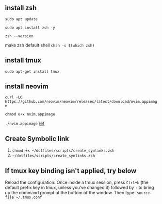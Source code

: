 ## install zsh
```sudo apt update```

```sudo apt install zsh -y```

```zsh --version```

make zsh default shell
```chsh -s $(which zsh)```

## install tmux
```sudo apt-get install tmux```

## install neovim
```curl -LO https://github.com/neovim/neovim/releases/latest/download/nvim.appimage```

```chmod u+x nvim.appimage```

```./nvim.appimage```
[ref](https://zenn.dev/apuspac/articles/neovim-tukau)


## Create Symbolic link

1. ```chmod +x ~/dotfiles/scripts/create_symlinks.zsh```
2. ```~/dotfiles/scripts/create_symlinks.zsh```


## If tmux key binding isn't applied, try below

Reload the configuration. Once inside a tmux session, press ```Ctrl+b``` (the default prefix key in tmux, unless you've changed it) followed by ```:``` to bring up the command prompt at the bottom of the window. Then type:
```source-file ~/.tmux.conf```

